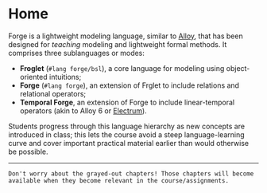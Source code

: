 # Home

Forge is a lightweight modeling language, similar to [Alloy](https://alloytools.org), that has been designed for _teaching_ modeling and lightweight formal methods. It comprises three sublanguages or modes:

- **Froglet** (`#lang forge/bsl`), a core language for modeling using object-oriented intuitions;
- **Forge** (`#lang forge`), an extension of Frglet to include relations and relational operators;
- **Temporal Forge**, an extension of Forge to include linear-temporal operators (akin to Alloy 6 or [Electrum](https://github.com/haslab/Electrum)).

Students progress through this language hierarchy as new concepts are introduced in class; this lets the course avoid a steep language-learning curve and cover important practical material earlier than would otherwise be possible.

---

```admonish
Don't worry about the grayed-out chapters! Those chapters will become available when they become relevant in the course/assignments.
```
